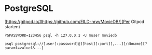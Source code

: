 # PostgreSQL

[https://gitpod.io/#https://github.com/EILD-nrw/MovieDB/](Per Gitpod starten)

```
PGPASSWORD=123456 psql -h 127.0.0.1 -U muser moviedb

psql postgresql://[user[:password]@][host][:port][,...][/dbname][?param1=value1&...]
```
